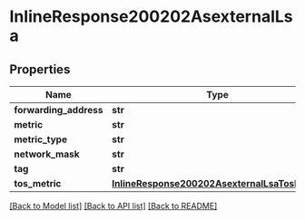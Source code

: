 # InlineResponse200202AsexternalLsa

## Properties
Name | Type | Description | Notes
------------ | ------------- | ------------- | -------------
**forwarding_address** | **str** |  | [optional] 
**metric** | **str** |  | [optional] 
**metric_type** | **str** |  | [optional] 
**network_mask** | **str** |  | [optional] 
**tag** | **str** |  | [optional] 
**tos_metric** | [**InlineResponse200202AsexternalLsaTosMetric**](InlineResponse200202AsexternalLsaTosMetric.md) |  | [optional] 

[[Back to Model list]](../README.md#documentation-for-models) [[Back to API list]](../README.md#documentation-for-api-endpoints) [[Back to README]](../README.md)

